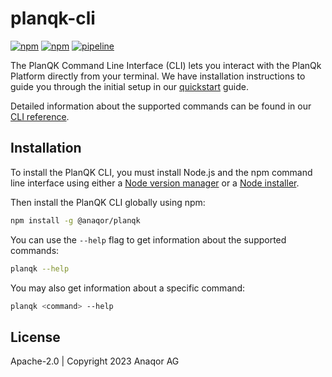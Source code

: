 planqk-cli
==========

[![npm](https://img.shields.io/npm/v/%40anaqor%2Fplanqk)](https://www.npmjs.com/package/@anaqor/planqk)
[![npm](https://img.shields.io/npm/dm/%40anaqor%2Fplanqk)](https://www.npmjs.com/package/@anaqor/planqk)
[![pipeline](https://github.com/PlanQK/planqk-cli/actions/workflows/pipeline.yml/badge.svg)](https://github.com/PlanQK/planqk-cli/actions/workflows/pipeline.yml)

The PlanQK Command Line Interface (CLI) lets you interact with the PlanQk Platform directly from your terminal.
We have installation instructions to guide you through the initial setup in our
[quickstart](https://docs.platform.planqk.de/getting-started/quickstart.html) guide.

Detailed information about the supported commands can be found in our
[CLI reference](https://docs.platform.planqk.de/getting-started/cli-reference.html).

## Installation

To install the PlanQK CLI, you must install Node.js and the npm command line interface using either a
[Node version manager](https://github.com/nvm-sh/nvm) or a [Node installer](https://nodejs.org/en/download).

Then install the PlanQK CLI globally using npm:

```bash
npm install -g @anaqor/planqk
```

You can use the `--help` flag to get information about the supported commands:

``` bash
planqk --help
```

You may also get information about a specific command:

``` bash
planqk <command> --help
```

## License

Apache-2.0 | Copyright 2023 Anaqor AG
